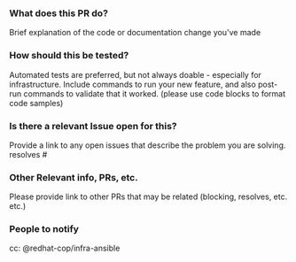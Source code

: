 ### What does this PR do?
Brief explanation of the code or documentation change you've made

### How should this be tested?
Automated tests are preferred, but not always doable - especially for infrastructure. Include commands to run your new feature, and also post-run commands to validate that it worked. (please use code blocks to format code samples)

### Is there a relevant Issue open for this?
Provide a link to any open issues that describe the problem you are solving.
resolves #<number>

### Other Relevant info, PRs, etc.
Please provide link to other PRs that may be related (blocking, resolves, etc. etc.)

### People to notify
cc: @redhat-cop/infra-ansible
